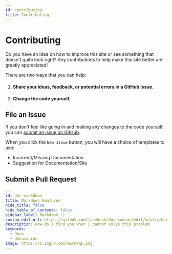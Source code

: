 ```yaml
---
id: contributing
title: Contributing
---
```


# Contributing

Do you have an idea on how to improve this site or see something that doesn't quite look right? Any contributions to help make this site better are greatly appreciated!

There are two ways that you can help:

1. #### Share your ideas, feedback, or potential errors in a GitHub Issue.
2. #### Change the code yourself.

## File an Issue

If you don't feel like going in and making any changes to the code yourself, you can [submit an issue on GitHub](https://github.com/gojutin/www.tsx.guide/issues).

When you click the `New Issue` button, you will have a choice of templates to use:

- Incorrect/Missing Documentation
- Suggestion for Documentation/Site

## Submit a Pull Request

```yaml
---
id: doc-markdown
title: Markdown Features
hide_title: false
hide_table_of_contents: false
sidebar_label: Markdown :)
custom_edit_url: https://github.com/facebook/docusaurus/edit/master/docs/api-doc-markdown.md
description: How do I find you when I cannot solve this problem
keywords:
  - docs
  - docusaurus
image: https://i.imgur.com/mErPwqL.png
---

```
